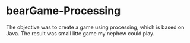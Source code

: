 # bearGame-Processing

The objective was to create a game using processing, which is based on Java. The result was small litte game my nephew could play.
